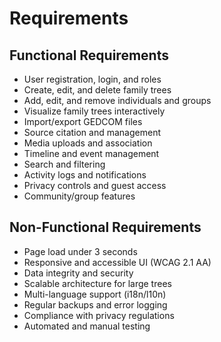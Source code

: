 # Requirements

## Functional Requirements

- User registration, login, and roles
- Create, edit, and delete family trees
- Add, edit, and remove individuals and groups
- Visualize family trees interactively
- Import/export GEDCOM files
- Source citation and management
- Media uploads and association
- Timeline and event management
- Search and filtering
- Activity logs and notifications
- Privacy controls and guest access
- Community/group features

## Non-Functional Requirements

- Page load under 3 seconds
- Responsive and accessible UI (WCAG 2.1 AA)
- Data integrity and security
- Scalable architecture for large trees
- Multi-language support (i18n/l10n)
- Regular backups and error logging
- Compliance with privacy regulations
- Automated and manual testing 